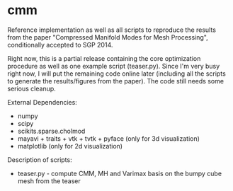 cmm
===

Reference implementation as well as all scripts to reproduce the results from the paper "Compressed Manifold Modes for Mesh Processing", conditionally accepted to SGP 2014.

Right now, this is a partial release containing the core optimization procedure as well as one example script (teaser.py). Since I'm very busy right now, I will put the remaining code online later (including all the scripts to generate the results/figures from the paper). The code still needs some serious cleanup.

External Dependencies:
 - numpy
 - scipy
 - scikits.sparse.cholmod
 - mayavi + traits + vtk + tvtk + pyface (only for 3d visualization)
 - matplotlib (only for 2d visualization)

Description of scripts:
 - teaser.py - compute CMM, MH and Varimax basis on the bumpy cube mesh from the teaser

